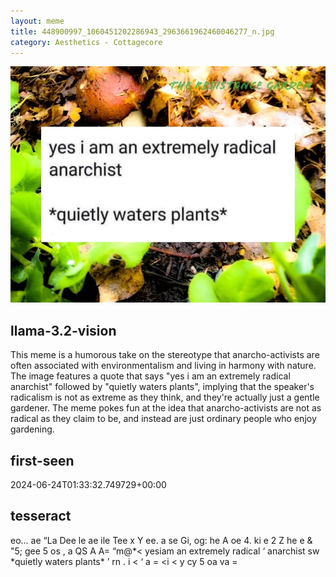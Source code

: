 ```yaml
---
layout: meme
title: 448900997_1060451202286943_2963661962460046277_n.jpg
category: Aesthetics - Cottagecore
---
```


<div markdown="0"><a href="448900997_1060451202286943_2963661962460046277_n.jpg"><img class="photo" src="448900997_1060451202286943_2963661962460046277_n.jpg" /></a>

<h2>llama-3.2-vision</h2>
<p title="Llama-3.2-Vision-11B is a really good model that probably gets the visual details right but doesn't understand literary or media references, and often fails to accurately represent the physical arrangement of objects and the implied relationships between the objects.">This meme is a humorous take on the stereotype that anarcho-activists are often associated with environmentalism and living in harmony with nature. The image features a quote that says &quot;yes i am an extremely radical anarchist&quot; followed by &quot;quietly waters plants&quot;, implying that the speaker&#x27;s radicalism is not as extreme as they think, and they&#x27;re actually just a gentle gardener. The meme pokes fun at the idea that anarcho-activists are not as radical as they claim to be, and instead are just ordinary people who enjoy gardening.</p>

<h2>first-seen</h2>
<p title="Because Git doesn't preserve file modification times, this metadata file contains the file's modification time when it was added to the library.">2024-06-24T01:33:32.749729+00:00</p>

<h2>tesseract</h2>
<p title="Tesseract is often terrible and just gives a lot of nonsense characters, but it used to be the state of the art, and usually it is better at correctly representing text than llama-3.2-vision-11b.">eo... ae “La Dee le ae ile Tee x Y ee. a se Gi, og: he A oe 4. ki e 2 Z he e &amp; &quot;5; gee 5 os , a QS A A= “m@*&lt; yesiam an extremely radical ‘ anarchist sw *quietly waters plants* ’ rn . i &lt; ‘ a = &lt;i &lt; y cy 5 oa va =</p>

</div>

